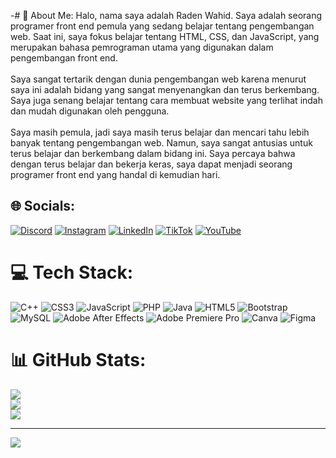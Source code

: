-# 💫 About Me:
Halo, nama saya adalah Raden Wahid. Saya adalah seorang programer front end pemula yang sedang belajar tentang pengembangan web. Saat ini, saya fokus belajar tentang HTML, CSS, dan JavaScript, yang merupakan bahasa pemrograman utama yang digunakan dalam pengembangan front end.<br><br>Saya sangat tertarik dengan dunia pengembangan web karena menurut saya ini adalah bidang yang sangat menyenangkan dan terus berkembang. Saya juga senang belajar tentang cara membuat website yang terlihat indah dan mudah digunakan oleh pengguna.<br><br>Saya masih pemula, jadi saya masih terus belajar dan mencari tahu lebih banyak tentang pengembangan web. Namun, saya sangat antusias untuk terus belajar dan berkembang dalam bidang ini. Saya percaya bahwa dengan terus belajar dan bekerja keras, saya dapat menjadi seorang programer front end yang handal di kemudian hari.


## 🌐 Socials:
[![Discord](https://img.shields.io/badge/Discord-%237289DA.svg?logo=discord&logoColor=white)](https://discord.gg/radenwahid29) [![Instagram](https://img.shields.io/badge/Instagram-%23E4405F.svg?logo=Instagram&logoColor=white)](https://instagram.com/iwawahid) [![LinkedIn](https://img.shields.io/badge/LinkedIn-%230077B5.svg?logo=linkedin&logoColor=white)](https://linkedin.com/in/RadenWahid) [![TikTok](https://img.shields.io/badge/TikTok-%23000000.svg?logo=TikTok&logoColor=white)](https://tiktok.com/@iwawahid) [![YouTube](https://img.shields.io/badge/YouTube-%23FF0000.svg?logo=YouTube&logoColor=white)](https://youtube.com/@radenwahid9185) 

# 💻 Tech Stack:
![C++](https://img.shields.io/badge/c++-%2300599C.svg?style=for-the-badge&logo=c%2B%2B&logoColor=white) ![CSS3](https://img.shields.io/badge/css3-%231572B6.svg?style=for-the-badge&logo=css3&logoColor=white) ![JavaScript](https://img.shields.io/badge/javascript-%23323330.svg?style=for-the-badge&logo=javascript&logoColor=%23F7DF1E) ![PHP](https://img.shields.io/badge/php-%23777BB4.svg?style=for-the-badge&logo=php&logoColor=white) ![Java](https://img.shields.io/badge/java-%23ED8B00.svg?style=for-the-badge&logo=java&logoColor=white) ![HTML5](https://img.shields.io/badge/html5-%23E34F26.svg?style=for-the-badge&logo=html5&logoColor=white) ![Bootstrap](https://img.shields.io/badge/bootstrap-%23563D7C.svg?style=for-the-badge&logo=bootstrap&logoColor=white) ![MySQL](https://img.shields.io/badge/mysql-%2300f.svg?style=for-the-badge&logo=mysql&logoColor=white) ![Adobe After Effects](https://img.shields.io/badge/Adobe%20After%20Effects-9999FF.svg?style=for-the-badge&logo=Adobe%20After%20Effects&logoColor=white) ![Adobe Premiere Pro](https://img.shields.io/badge/Adobe%20Premiere%20Pro-9999FF.svg?style=for-the-badge&logo=Adobe%20Premiere%20Pro&logoColor=white) ![Canva](https://img.shields.io/badge/Canva-%2300C4CC.svg?style=for-the-badge&logo=Canva&logoColor=white) 	![Figma](https://img.shields.io/badge/figma-%23F24E1E.svg?style=for-the-badge&logo=figma&logoColor=white)
# 📊 GitHub Stats:
![](https://github-readme-stats.vercel.app/api?username=radenwahid&theme=vue-dark&hide_border=false&include_all_commits=false&count_private=false)<br/>
![](https://github-readme-streak-stats.herokuapp.com/?user=radenwahid&theme=vue-dark&hide_border=false)<br/>
![](https://github-readme-stats.vercel.app/api/top-langs/?username=radenwahid&theme=vue-dark&hide_border=false&include_all_commits=false&count_private=false&layout=compact)

---
[![](https://visitcount.itsvg.in/api?id=radenwahid&icon=0&color=0)](https://visitcount.itsvg.in)

<!-- Proudly created with GPRM ( https://gprm.itsvg.in ) -->
